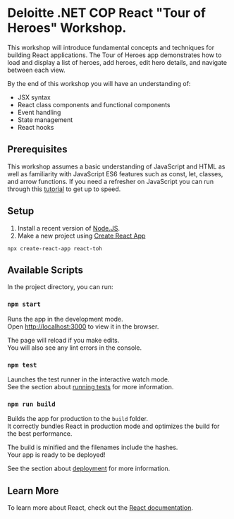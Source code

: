 # Deloitte .NET COP React "Tour of Heroes" Workshop.

This workshop will introduce fundamental concepts and techniques for building React applications. The Tour of Heroes app demonstrates how to load and display a list of heroes, add heroes, edit hero details, and navigate between each view.

By the end of this workshop you will have an understanding of:
- JSX syntax
- React class components and functional components
- Event handling
- State management
- React hooks

## Prerequisites

This workshop assumes a basic understanding of JavaScript and HTML as well as familiarity with JavaScript ES6 features such as const, let, classes, and arrow functions. If you need a refresher on JavaScript you can run through this [tutorial](https://developer.mozilla.org/en-US/docs/Web/JavaScript/A_re-introduction_to_JavaScript) to get up to speed.

## Setup

1. Install a recent version of [Node.JS](https://nodejs.org).
2. Make a new project using [Create React App](https://reactjs.org/docs/create-a-new-react-app.html#create-react-app)
```
npx create-react-app react-toh
```

## Available Scripts

In the project directory, you can run:

### `npm start`

Runs the app in the development mode.<br />
Open [http://localhost:3000](http://localhost:3000) to view it in the browser.

The page will reload if you make edits.<br />
You will also see any lint errors in the console.

### `npm test`

Launches the test runner in the interactive watch mode.<br />
See the section about [running tests](https://facebook.github.io/create-react-app/docs/running-tests) for more information.

### `npm run build`

Builds the app for production to the `build` folder.<br />
It correctly bundles React in production mode and optimizes the build for the best performance.

The build is minified and the filenames include the hashes.<br />
Your app is ready to be deployed!

See the section about [deployment](https://facebook.github.io/create-react-app/docs/deployment) for more information.

## Learn More

To learn more about React, check out the [React documentation](https://reactjs.org/).
